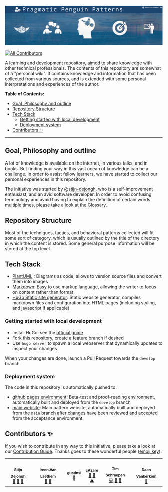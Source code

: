 ![./src/pp_open-learning.png](old_source/pp_open-learning.png)

<!-- ALL-CONTRIBUTORS-BADGE:START - Do not remove or modify this section -->
[![All Contributors](https://img.shields.io/badge/all_contributors-6-orange.svg?style=flat-square)](#contributors-)
<!-- ALL-CONTRIBUTORS-BADGE:END -->

A learning and development repository, aimed to share knowledge with other technical professionals.
The contents of this repository are somewhat of a "personal wiki". It contains knowledge and
information that has been collected from various sources, and is extended with some personal interpretations and
experiences of the author.

**Table of Contents:**

<!-- vim-markdown-toc GitLab -->
  * [Goal, Philosophy and outline](#goal-philosophy-and-outline)
  * [Repository Structure](#repository-structure)
  * [Tech Stack](#tech-stack)
    * [Getting started with local development](#getting-started-with-local-development)
    * [Deployment system](#deployment-system)
  * [Contributors ✨](#contributors-)
<!-- vim-markdown-toc -->

---

## Goal, Philosophy and outline

A lot of knowledge is available on the internet, in various talks, and in books.
But finding your way in this vast ocean of knowledge can be a challenge.
In order to assist fellow learners, we have started to collect our personal experiences in this repository.

The initiative was started by [@stijn-dejongh](https://github.com/stijn-Dejongh), who is a self-improvement enthusiast,
and an avid software developer.
In order to avoid confusing terminology and avoid having to explain the definition of certain words multiple times,
please take a look at the [Glossary](old_source/X_APPENDIX/glossary.md).

## Repository Structure

Most of the techniques, tactics, and behavioral patterns collected will fit some sort of category, which is usually
outlined by the title of the directory in which the content is stored. Some general purpose information will be stored
at the top level.

## Tech Stack

* [PlantUML](https://plantuml.com/) : Diagrams as code, allows to version source files and convert them into images
* [Markdown](https://www.markdownguide.org/): Easy to use markup language, allowing the writer to focus on content rather than format
* [HuGo Static site generator](https://gohugo.io): Static website generator, compiles markdown files and configuration into HTML pages 
  (including styling, and javascript if applicable) 

### Getting started with local development

* Install HuGo: see the [official guide](https://gohugo.io/installation/)
* Fork this repository, create a feature branch if desired
* Use `hugo server` to spawn a local webserver that dynamically updates to inspect your changes

When your changes are done, launch a Pull Request towards the `develop` branch.

### Deployment system

The code in this repository is automatically pushed to:
* [github pages environment](https://sddevelopment-be.github.io/penguin-pragmatic-patterns/): Beta-test and proof-reading environment, 
  automatically built and deployed from the `develop` branch
* [main website](https://patterns.sddevelopment.be): Main pattern website, automatically built and deployed from the `main` branch after changes 
  have been reviewed and accepted from the acceptance environment.

## Contributors ✨

If you wish to contribute in any way to this initiative, please take a look at
our [Contribution Guide](docs/CONTRIBUTING.md).
Thanks goes to these wonderful people ([emoji key](https://allcontributors.org/docs/en/emoji-key)):

<!-- ALL-CONTRIBUTORS-LIST:START - Do not remove or modify this section -->
<!-- prettier-ignore-start -->
<!-- markdownlint-disable -->

<table>
  <tr>
    <td align="center"><a href="http://sddevelopment.be/"><img src="https://avatars.githubusercontent.com/u/25401297?v=4?s=100" width="100px;" alt=""/><br /><sub><b>Stijn Dejongh</b></sub></a><br /><a href="#tool-stijn-dejongh" title="Tools">🔧</a> <a href="https://github.com/sddevelopment-be/penguin-pragmatic-patterns/commits?author=stijn-dejongh" title="Documentation">📖</a> <a href="#design-stijn-dejongh" title="Design">🎨</a></td>
    <td align="center"><a href="https://github.com/IreenVL"><img src="https://avatars.githubusercontent.com/u/50783418?v=4?s=100" width="100px;" alt=""/><br /><sub><b>Ireen Van Laethem</b></sub></a><br /><a href="#ideas-IreenVL" title="Ideas, Planning, & Feedback">🤔</a> <a href="https://github.com/sddevelopment-be/penguin-pragmatic-patterns/pulls?q=is%3Apr+reviewed-by%3AIreenVL" title="Reviewed Pull Requests">👀</a></td>
    <td align="center"><a href="https://github.com/gustinsi"><img src="https://avatars.githubusercontent.com/u/73937666?v=4?s=100" width="100px;" alt=""/><br /><sub><b>gustinsi</b></sub></a><br /><a href="https://github.com/sddevelopment-be/penguin-pragmatic-patterns/pulls?q=is%3Apr+reviewed-by%3Agustinsi" title="Reviewed Pull Requests">👀</a></td>
    <td align="center"><a href="https://github.com/cAzare"><img src="https://avatars.githubusercontent.com/u/50981285?v=4?s=100" width="100px;" alt=""/><br /><sub><b>cAzare</b></sub></a><br /><a href="https://github.com/sddevelopment-be/penguin-pragmatic-patterns/pulls?q=is%3Apr+reviewed-by%3AcAzare" title="Reviewed Pull Requests">👀</a> <a href="https://github.com/sddevelopment-be/penguin-pragmatic-patterns/commits?author=cAzare" title="Documentation">📖</a> <a href="https://github.com/sddevelopment-be/penguin-pragmatic-patterns/commits?author=cAzare" title="Tests">⚠️</a></td>
    <td align="center"><a href="http://sch3lp.github.io"><img src="https://avatars.githubusercontent.com/u/648703?v=4?s=100" width="100px;" alt=""/><br /><sub><b>Tim Schraepen</b></sub></a><br /><a href="https://github.com/sddevelopment-be/penguin-pragmatic-patterns/commits?author=Sch3lp" title="Code">💻</a> <a href="https://github.com/sddevelopment-be/penguin-pragmatic-patterns/commits?author=Sch3lp" title="Documentation">📖</a> <a href="#ideas-Sch3lp" title="Ideas, Planning, & Feedback">🤔</a></td>
    <td align="center"><a href="https://github.com/Vankerkom"><img src="https://avatars.githubusercontent.com/u/16082198?v=4?s=100" width="100px;" alt=""/><br /><sub><b>Daan Vankerkom</b></sub></a><br /><a href="#design-vankerkom" title="Design">🎨</a></td>
  </tr>
</table>

<!-- markdownlint-restore -->
<!-- prettier-ignore-end -->

<!-- ALL-CONTRIBUTORS-LIST:END -->


